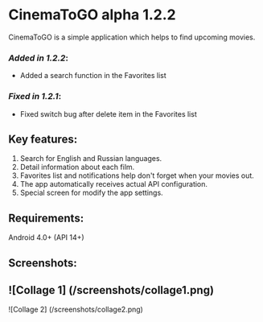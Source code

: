 # CinemaToGO alpha 1.2.2

CinemaToGO is a simple application which helps to find upcoming movies.

### *Added in 1.2.2*:
- Added a search function in the Favorites list

### *Fixed in 1.2.1*:
- Fixed switch bug after delete item in the Favorites list 

## Key features:
1. Search for English and Russian languages.
2. Detail information about each film.
3. Favorites list and notifications help don't forget when your movies out.
4. The app automatically receives actual API configuration.
5. Special screen for modify the app settings.

## Requirements:
Android 4.0+ (API 14+)

## Screenshots:
![Collage 1] (/screenshots/collage1.png)
-----------------------------------------
![Collage 2] (/screenshots/collage2.png)
